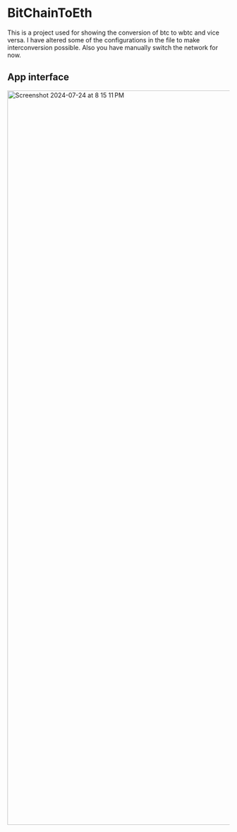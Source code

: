 # BitChainToEth

This is a project used for showing the conversion of btc to wbtc and vice versa. I have altered some of the configurations in the file to make interconversion possible. Also you have manually switch the network for now.


## App interface

<img width="1665" alt="Screenshot 2024-07-24 at 8 15 11 PM" src="https://github.com/user-attachments/assets/25e63b54-7b69-4e6a-9d23-33edb81b9dcd">
